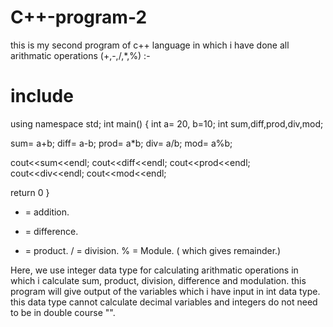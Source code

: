 # C++-program-2
this is my second program of c++ language in which i have done all arithmatic operations (+,-,/,*,%) :-
# include<iostream>
using namespace std;
int main()
{
  int a= 20, b=10;
  int sum,diff,prod,div,mod;
	
  sum= a+b;
  diff= a-b;
  prod= a*b;
  div= a/b;
  mod= a%b;
	
  cout<<sum<<endl;
  cout<<diff<<endl;
  cout<<prod<<endl;
  cout<<div<<endl;
  cout<<mod<<endl;

  return 0
}
+ = addition.
- = difference.
* = product.
/ = division.
% = Module. ( which gives remainder.)

Here, we use integer data type for calculating arithmatic operations in which i calculate sum, product, division, difference and modulation.
this program will give output of the variables which i have input in int data type.
this data type cannot calculate decimal variables and integers do not need to be in double course "".
